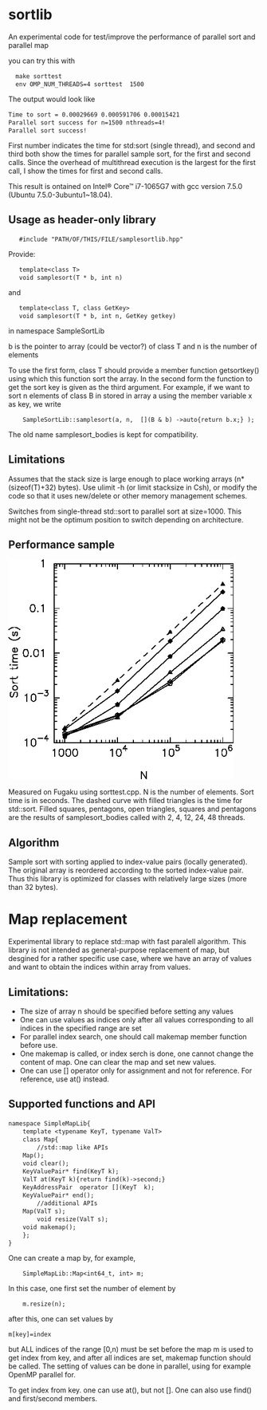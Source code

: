 # sortlib

An experimental code for test/improve the performance of parallel
sort and parallel map

you can try this with

```
  make sorttest
  env OMP_NUM_THREADS=4 sorttest  1500
```
The output would look like
```
Time to sort = 0.00029669 0.000591706 0.00015421
Parallel sort success for n=1500 nthreads=4!
Parallel sort success!
```
First number indicates the time for std:sort (single thread),
and second and third both show the times for parallel sample sort,
for the first and second calls. Since the overhead of multithread
execution is the largest for the first call, I show the times for
first and second calls.

This result is ontained  on Intel® Core™ i7-1065G7 with gcc version
7.5.0 (Ubuntu 7.5.0-3ubuntu1~18.04).  



## Usage as header-only library

```
   #include "PATH/OF/THIS/FILE/samplesortlib.hpp"
```


Provide:
```
   template<class T>
   void samplesort(T * b, int n)
```
and
```
   template<class T, class GetKey>
   void samplesort(T * b, int n, GetKey getkey)
```
   in namespace SampleSortLib

b is the pointer to array (could be vector?) of class T and
n is the number of elements

To use the first form, class T should provide a member function getsortkey()
using which this function sort the array. In the second form the
function to get the sort key is given as the third argument. For
example, if we want to sort n elements of class B in stored in array a
using the member variable x as key, we write
```
    SampleSortLib::samplesort(a, n,  [](B & b) ->auto{return b.x;} );
```

The old name samplesort_bodies is kept for compatibility.

## Limitations


Assumes that the stack size is large enough to place working arrays
(n*(sizeof(T)+32) bytes). Use ulimit -h (or limit stacksize in Csh),
or modify the code so that it uses new/delete or other memory
management schemes.

Switches from single-thread std::sort to parallel sort at
size=1000. This might not be the optimum position to switch depending
on architecture.

## Performance sample

![Performance on Fugaku. N is the number of elements, Sort time is in second](fugaku.jpg)

Measured on Fugaku using sorttest.cpp. N is the number of
elements. Sort time is in seconds. The dashed curve with filled
triangles is the time for std::sort. Filled squares, pentagons,
open triangles, squares and pentagons are the results of
samplesort_bodies called with 2, 4,  12,
24, 48 threads.

## Algorithm

Sample sort with sorting applied to index-value pairs (locally
generated). The original array is reordered according to the sorted
index-value pair. Thus this library is optimized for classes with
relatively large sizes (more than 32 bytes).

# Map replacement

Experimental library to replace std::map with fast paralell algorithm.
This library is not intended as general-purpose replacement of map,
but desgined for a rather specific use case, where we have an array
of values and want to obtain the indices within array from values.

## Limitations:

* The size of array n should be specified before setting any values
* One can use values as indices only after all values corresponding to
  all indices in the specified range are set
* For parallel index search, one should call makemap member function before
  use.
* One makemap is called, or index serch is done, one cannot change the
  content of map. One can clear the map and set new values.
* One can use [] operator only for assignment and not for
  reference. For reference, use at() instead.
  
## Supported functions and API

```
namespace SimpleMapLib{
    template <typename KeyT, typename ValT>
    class Map{
        //std::map like APIs
	Map();
	void clear();
	KeyValuePair* find(KeyT k);
	ValT at(KeyT k){return find(k)->second;}
	KeyAddressPair  operator [](KeyT  k);
	KeyValuePair* end();
        //additional APIs
	Map(ValT s);
        void resize(ValT s);
	void makemap();
    };
}
```
One can create a map by, for example,
```
    SimpleMapLib::Map<int64_t, int> m;
```
In this case, one first set the number of element by
```
    m.resize(n);
```
after this, one can set values by
```
m[key]=index
```
but ALL indices of the range [0,n) must be set before the map m is
used to get index from key, and after all indices are set, makemap
function should be called. The setting of values can be done in
parallel, using for example OpenMP parallel for.

To get index from key. one can use at(), but not []. One can also use
find() and first/second members.



    


